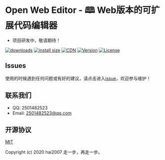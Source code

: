 # Open Web Editor - 🕮 Web版本的可扩展代码编辑器

- 项目研发中，敬请期待！

<p>
  <a href="https://yelloxing.gitee.io/npm-downloads?interval=7&packages=open-web-editor"><img src="https://img.shields.io/npm/dm/open-web-editor.svg" alt="downloads"></a>
  <a href="https://packagephobia.now.sh/result?p=open-web-editor"><img src="https://packagephobia.now.sh/badge?p=open-web-editor" alt="install size"></a>
  <a href="https://www.jsdelivr.com/package/npm/open-web-editor"><img src="https://data.jsdelivr.com/v1/package/npm/open-web-editor/badge" alt="CDN"></a>
  <a href="https://www.npmjs.com/package/open-web-editor"><img src="https://img.shields.io/npm/v/open-web-editor.svg" alt="Version"></a>
  <a href="https://github.com/Open-Web-Editor/blob/master/LICENSE"><img src="https://img.shields.io/npm/l/open-web-editor.svg" alt="License"></a>
</p>

## Issues
使用的时候遇到任何问题或有好的建议，请点击进入[issue](https://github.com/hai2007/Open-Web-Editor/issues)，欢迎参与维护！

## 联系我们

- QQ: 2501482523
- Email: 2501482523@qq.com

开源协议
---------------------------------------
[MIT](https://github.com/hai2007/Open-Web-Editor/blob/master/LICENSE)

Copyright (c) 2020 hai2007 走一步，再走一步。
